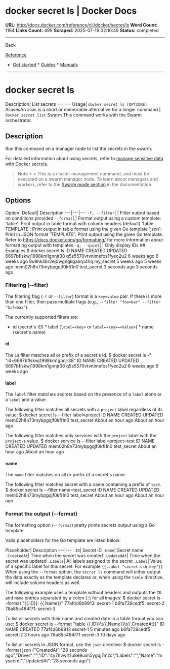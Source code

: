 # docker secret ls | Docker Docs

**URL:** http://docs.docker.com/reference/cli/docker/secret/ls
**Word Count:** 1164
**Links Count:** 499
**Scraped:** 2025-07-16 02:10:49
**Status:** completed

---

Back

[Reference](https://docs.docker.com/reference/)

  * [Get started](http://docs.docker.com/get-started/)   * [Guides](http://docs.docker.com/guides/)   * [Manuals](http://docs.docker.com/manuals/)

* * *

# docker secret ls

Description| List secrets   ---|---   Usage| `docker secret ls [OPTIONS]`   AliasesAn alias is a short or memorable alternative for a longer command.| `docker secret list`      Swarm This command works with the Swarm orchestrator.

## Description

Run this command on a manager node to list the secrets in the swarm.

For detailed information about using secrets, refer to [manage sensitive data with Docker secrets](http://docs.docker.com/engine/swarm/secrets/).

> Note >  > This is a cluster management command, and must be executed on a swarm manager node. To learn about managers and workers, refer to the [Swarm mode section](http://docs.docker.com/engine/swarm/) in the documentation.

## Options

Option| Default| Description   ---|---|---   `-f, --filter`| | Filter output based on conditions provided   `--format`| | Format output using a custom template:   'table': Print output in table format with column headers \(default\)   'table TEMPLATE': Print output in table format using the given Go template   'json': Print in JSON format   'TEMPLATE': Print output using the given Go template.   Refer to <https://docs.docker.com/go/formatting/> for more information about formatting output with templates   `-q, --quiet`| | Only display IDs      ## Examples               $ docker secret ls          ID                          NAME                        CREATED             UPDATED     6697bflskwj1998km1gnnjr38   q5s5570vtvnimefos1fyeo2u2   6 weeks ago         6 weeks ago     9u9hk4br2ej0wgngkga6rp4hq   my_secret                   5 weeks ago         5 weeks ago     mem02h8n73mybpgqjf0kfi1n0   test_secret                 3 seconds ago       3 seconds ago     

### Filtering \(--filter\)

The filtering flag \(`-f` or `--filter`\) format is a `key=value` pair. If there is more than one filter, then pass multiple flags \(e.g., `--filter "foo=bar" --filter "bif=baz"`\).

The currently supported filters are:

  * id \(secret's ID\)   * label \(`label=<key>` or `label=<key>=<value>`\)   * name \(secret's name\)

#### id

The `id` filter matches all or prefix of a secret's id.               $ docker secret ls -f "id=6697bflskwj1998km1gnnjr38"          ID                          NAME                        CREATED             UPDATED     6697bflskwj1998km1gnnjr38   q5s5570vtvnimefos1fyeo2u2   6 weeks ago         6 weeks ago     

#### label

The `label` filter matches secrets based on the presence of a `label` alone or a `label` and a value.

The following filter matches all secrets with a `project` label regardless of its value:               $ docker secret ls --filter label=project          ID                          NAME                        CREATED             UPDATED     mem02h8n73mybpgqjf0kfi1n0   test_secret                 About an hour ago   About an hour ago     

The following filter matches only services with the `project` label with the `project-a` value.               $ docker service ls --filter label=project=test          ID                          NAME                        CREATED             UPDATED     mem02h8n73mybpgqjf0kfi1n0   test_secret                 About an hour ago   About an hour ago     

#### name

The `name` filter matches on all or prefix of a secret's name.

The following filter matches secret with a name containing a prefix of `test`.               $ docker secret ls --filter name=test_secret          ID                          NAME                        CREATED             UPDATED     mem02h8n73mybpgqjf0kfi1n0   test_secret                 About an hour ago   About an hour ago     

### Format the output \(--format\)

The formatting option \(`--format`\) pretty prints secrets output using a Go template.

Valid placeholders for the Go template are listed below:

Placeholder| Description   ---|---   `.ID`| Secret ID   `.Name`| Secret name   `.CreatedAt`| Time when the secret was created   `.UpdatedAt`| Time when the secret was updated   `.Labels`| All labels assigned to the secret   `.Label`| Value of a specific label for this secret. For example `{{.Label "secret.ssh.key"}}`      When using the `--format` option, the `secret ls` command will either output the data exactly as the template declares or, when using the `table` directive, will include column headers as well.

The following example uses a template without headers and outputs the `ID` and `Name` entries separated by a colon \(`:`\) for all images:               $ docker secret ls --format "{{.ID}}: {{.Name}}"          77af4d6b9913: secret-1     b6fa739cedf5: secret-2     78a85c484f71: secret-3     

To list all secrets with their name and created date in a table format you can use:               $ docker secret ls --format "table {{.ID}}\t{{.Name}}\t{{.CreatedAt}}"          ID                  NAME                      CREATED     77af4d6b9913        secret-1                  5 minutes ago     b6fa739cedf5        secret-2                  3 hours ago     78a85c484f71        secret-3                  10 days ago     

To list all secrets in JSON format, use the `json` directive:               $ docker secret ls --format json     {"CreatedAt":"28 seconds ago","Driver":"","ID":"4y7hvwrt1u8e9uxh5ygqj7mzc","Labels":"","Name":"mysecret","UpdatedAt":"28 seconds ago"}